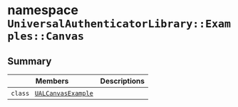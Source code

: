 # namespace `UniversalAuthenticatorLibrary::Examples::Canvas` 

## Summary

 Members                                | Descriptions                                
----------------------------------------|---------------------------------------------
`class ` [`UALCanvasExample`](UniversalAuthenticatorLibrary--Examples--Canvas--UALCanvasExample.md) | 

